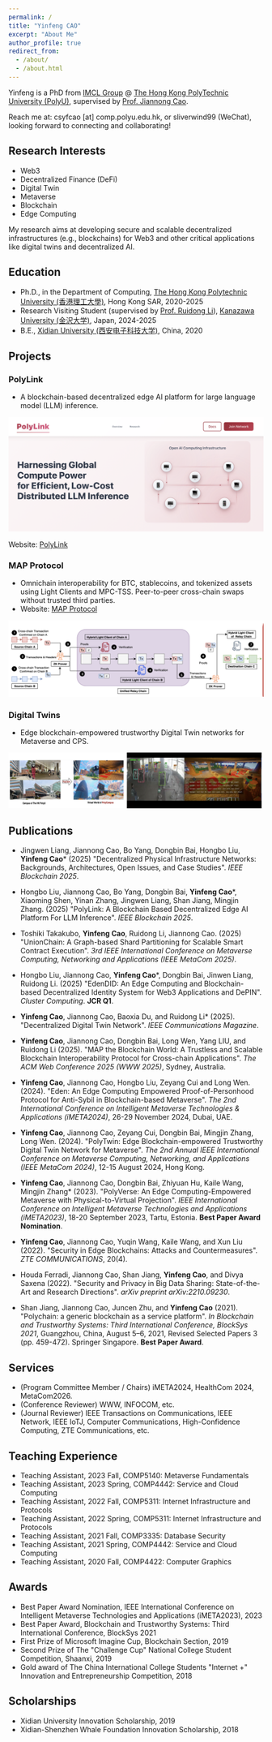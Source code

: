 ```yaml
---
permalink: /
title: "Yinfeng CAO"
excerpt: "About Me"
author_profile: true
redirect_from: 
  - /about/
  - /about.html
---
```


Yinfeng is a PhD from [IMCL Group](https://www4.comp.polyu.edu.hk/~labimcl/index.html) @ [The Hong Kong PolyTechnic University (PolyU)](https://www.polyu.edu.hk/), supervised by [Prof. Jiannong Cao](https://www4.comp.polyu.edu.hk/~csjcao/). 

Reach me at: csyfcao [at] comp.polyu.edu.hk, or sliverwind99 (WeChat), looking forward to connecting and collaborating!

## Research Interests
* Web3
* Decentralized Finance (DeFi)
* Digital Twin
* Metaverse
* Blockchain
* Edge Computing

My research aims at developing secure and scalable decentralized infrastructures (e.g., blockchains) for Web3 and other critical applications like digital twins and decentralized AI.

## Education
* Ph.D., in the Department of Computing, [The Hong Kong Polytechnic University (香港理工大學)](https://www.polyu.edu.hk), Hong Kong SAR, 2020-2025
* Research Visiting Student (supervised by [Prof. Ruidong Li](https://sites.google.com/site/liruidong/)), [Kanazawa University (金沢大学)](http://www.kanazawa-u.ac.jp), Japan, 2024-2025
* B.E., [Xidian University (西安电子科技大学)](https://www.xidian.edu.cn/), China, 2020

## Projects

### PolyLink
* A blockchain-based decentralized edge AI platform for large language model (LLM) inference. 

![PolyLink](/images/projects/POLYLINK.png)

Website: [PolyLink](https://polylink.evan.cafe)
### MAP Protocol
* Omnichain interoperability for BTC, stablecoins, and tokenized assets using Light Clients and MPC-TSS. Peer-to-peer cross-chain swaps without trusted third parties.
* Website: [MAP Protocol](https://www.mapprotocol.io)

![MAP Protocol](/images/projects/MAP.png)

### Digital Twins
* Edge blockchain-empowered trustworthy Digital Twin networks for Metaverse and CPS.

![Digital Twins](/images/projects/DT1.png)

## Publications

* Jingwen Liang, Jiannong Cao, Bo Yang, Dongbin Bai, Hongbo Liu, **Yinfeng Cao*** (2025) "Decentralized Physical Infrastructure Networks: Backgrounds, Architectures, Open Issues, and Case Studies". *IEEE Blockchain 2025*.

* Hongbo Liu, Jiannong Cao, Bo Yang, Dongbin Bai, **Yinfeng Cao***, Xiaoming Shen, Yinan Zhang, Jingwen Liang, Shan Jiang, Mingjin Zhang. (2025) "PolyLink: A Blockchain Based Decentralized Edge AI Platform For LLM Inference". *IEEE Blockchain 2025*.

* Toshiki Takakubo, **Yinfeng Cao**, Ruidong Li, Jiannong Cao. (2025) "UnionChain: A Graph-based Shard Partitioning for Scalable Smart Contract Execution". *3rd IEEE International Conference on Metaverse Computing, Networking and Applications (IEEE MetaCom 2025)*.

* Hongbo Liu, Jiannong Cao, **Yinfeng Cao***, Dongbin Bai, Jinwen Liang, Ruidong Li. (2025) "EdenDID: An Edge Computing and Blockchain-based Decentralized Identity System for Web3 Applications and DePIN". *Cluster Computing*. **JCR Q1**.

* **Yinfeng Cao**, Jiannong Cao, Baoxia Du, and Ruidong Li* (2025). "Decentralized Digital Twin Network". *IEEE Communications Magazine*.

* **Yinfeng Cao**, Jiannong Cao, Dongbin Bai, Long Wen, Yang LIU, and Ruidong Li (2025). "MAP the Blockchain World: A Trustless and Scalable Blockchain Interoperability Protocol for Cross-chain Applications". *The ACM Web Conference 2025 (WWW 2025)*, Sydney, Australia.

* **Yinfeng Cao**, Jiannong Cao, Hongbo Liu, Zeyang Cui and Long Wen. (2024). "Eden: An Edge Computing Empowered Proof-of-Personhood Protocol for Anti-Sybil in Blockchain-based Metaverse". *The 2nd International Conference on Intelligent Metaverse Technologies & Applications (iMETA2024)*, 26-29 November 2024, Dubai, UAE.

* **Yinfeng Cao**, Jiannong Cao, Zeyang Cui, Dongbin Bai, Mingjin Zhang, Long Wen. (2024). "PolyTwin: Edge Blockchain-empowered Trustworthy Digital Twin Network for Metaverse". *The 2nd Annual IEEE International Conference on Metaverse Computing, Networking, and Applications (IEEE MetaCom 2024)*, 12-15 August 2024, Hong Kong.

* **Yinfeng Cao**, Jiannong Cao, Dongbin Bai, Zhiyuan Hu, Kaile Wang, Mingjin Zhang* (2023). "PolyVerse: An Edge Computing-Empowered Metaverse with Physical-to-Virtual Projection". *IEEE International Conference on Intelligent Metaverse Technologies and Applications (iMETA2023)*, 18-20 September 2023, Tartu, Estonia. **Best Paper Award Nomination**.

* **Yinfeng Cao**, Jiannong Cao, Yuqin Wang, Kaile Wang, and Xun Liu (2022). "Security in Edge Blockchains: Attacks and Countermeasures". *ZTE COMMUNICATIONS*, 20(4).

* Houda Ferradi, Jiannong Cao, Shan Jiang, **Yinfeng Cao**, and Divya Saxena (2022). "Security and Privacy in Big Data Sharing: State-of-the-Art and Research Directions". *arXiv preprint arXiv:2210.09230*.

* Shan Jiang, Jiannong Cao, Juncen Zhu, and **Yinfeng Cao** (2021). "Polychain: a generic blockchain as a service platform". *In Blockchain and Trustworthy Systems: Third International Conference, BlockSys 2021*, Guangzhou, China, August 5–6, 2021, Revised Selected Papers 3 (pp. 459-472). Springer Singapore. **Best Paper Award**.


## Services
* (Program Committee Member / Chairs) iMETA2024, HealthCom 2024, MetaCom2026.
* (Conference Reviewer) WWW, INFOCOM, etc.
* (Journal Reviewer) IEEE Transactions on Communications, IEEE Network, IEEE IoTJ, Computer Communications, High-Confidence Computing, ZTE Communications, etc.

## Teaching Experience
* Teaching Assistant, 2023 Fall, COMP5140: Metaverse Fundamentals
* Teaching Assistant, 2023 Spring, COMP4442: Service and Cloud Computing
* Teaching Assistant, 2022 Fall, COMP5311: Internet Infrastructure and Protocols
* Teaching Assistant, 2022 Spring, COMP5311: Internet Infrastructure and Protocols
* Teaching Assistant, 2021 Fall, COMP3335: Database Security
* Teaching Assistant, 2021 Spring, COMP4442: Service and Cloud Computing
* Teaching Assistant, 2020 Fall, COMP4422: Computer Graphics


## Awards
* Best Paper Award Nomination, IEEE International Conference on Intelligent Metaverse Technologies and Applications (iMETA2023), 2023
* Best Paper Award, Blockchain and Trustworthy Systems: Third International Conference, BlockSys 2021
* First Prize of Microsoft Imagine Cup, Blockchain Section, 2019
* Second Prize of The "Challenge Cup" National College Student Competition, Shaanxi, 2019
* Gold award of The China International College Students "Internet +" Innovation and Entrepreneurship Competition, 2018

## Scholarships
* Xidian University Innovation Scholarship, 2019
* Xidian-Shenzhen Whale Foundation Innovation Scholarship, 2018